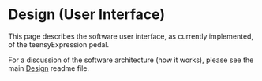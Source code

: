 # Design (User Interface)

This page describes the software user interface, as currently implemented,
of the teensyExpression pedal.

For a discussion of the software architecture (how it works), please see
the main [Design](readme.md) readme file.
